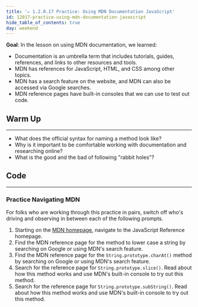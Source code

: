 ```yaml
---
title: '✏️ 1.2.0.17 Practice: Using MDN Documentation JavaScript'
id: 12017-practice-using-mdn-documentation-javascript
hide_table_of_contents: true
day: weekend
---
```


**Goal**: In the lesson on using MDN documentation, we learned:

* Documentation is an umbrella term that includes tutorials, guides, references, and links to other resources and tools.
* MDN has references for JavaScript, HTML, and CSS among other topics.
* MDN has a search feature on the website, and MDN can also be accessed via Google searches.
* MDN reference pages have built-in consoles that we can use to test out code.

## Warm Up
<hr />

* What does the official syntax for naming a method look like?
* Why is it important to be comfortable working with documentation and researching online?
* What is the good and the bad of following "rabbit holes"?

## Code
<hr />

### Practice Navigating MDN

For folks who are working through this practice in pairs, switch off who's driving and observing in between each of the following prompts.

1. Starting on the [MDN homepage](https://developer.mozilla.org/en-US/), navigate to the JavaScript Reference homepage.
2. Find the MDN reference page for the method to lower case a string by searching on Google or using MDN's search feature.
3. Find the MDN reference page for the `String.prototype.charAt()` method by searching on Google or using MDN's search feature.
4. Search for the reference page for `String.prototype.slice()`. Read about how this method works and use MDN's built-in console to try out this method.
5. Search for the reference page for `String.prototype.subString()`. Read about how this method works and use MDN's built-in console to try out this method.
